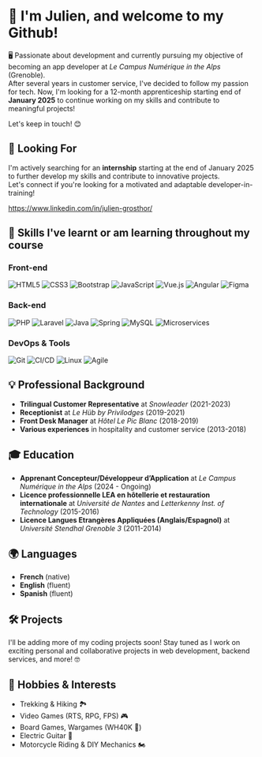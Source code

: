 # 👋 I'm Julien, and welcome to my Github!

🖥️ Passionate about development and currently pursuing my objective of becoming an app developer at *Le Campus Numérique in the Alps* (Grenoble).  
After several years in customer service, I've decided to follow my passion for tech. Now, I'm looking for a 12-month apprenticeship starting end of **January 2025** to continue working on my skills and contribute to meaningful projects!  
  
  Let's keep in touch! 😊

## 🎯 Looking For
I'm actively searching for an **internship** starting at the end of January 2025 to further develop my skills and contribute to innovative projects.  
Let's connect if you're looking for a motivated and adaptable developer-in-training!  

  https://www.linkedin.com/in/julien-grosthor/


## 🚀 Skills I've learnt or am learning throughout my course

### Front-end
![HTML5](https://img.shields.io/badge/HTML5-E34F26?style=for-the-badge&logo=html5&logoColor=white)  ![CSS3](https://img.shields.io/badge/CSS3-1572B6?style=for-the-badge&logo=css3&logoColor=white)  ![Bootstrap](https://img.shields.io/badge/Bootstrap-563D7C?style=for-the-badge&logo=bootstrap&logoColor=white)  ![JavaScript](https://img.shields.io/badge/JavaScript-F7DF1E?style=for-the-badge&logo=javascript&logoColor=black)  ![Vue.js](https://img.shields.io/badge/Vue.js-4FC08D?style=for-the-badge&logo=vue.js&logoColor=white)  ![Angular](https://img.shields.io/badge/Angular-DD0031?style=for-the-badge&logo=angular&logoColor=white)  ![Figma](https://img.shields.io/badge/Figma-F24E1E?style=for-the-badge&logo=figma&logoColor=white)

### Back-end
![PHP](https://img.shields.io/badge/PHP-777BB4?style=for-the-badge&logo=php&logoColor=white)  ![Laravel](https://img.shields.io/badge/Laravel-FF2D20?style=for-the-badge&logo=laravel&logoColor=white)  ![Java](https://img.shields.io/badge/Java-007396?style=for-the-badge&logo=java&logoColor=white)  ![Spring](https://img.shields.io/badge/Spring-6DB33F?style=for-the-badge&logo=spring&logoColor=white)  ![MySQL](https://img.shields.io/badge/MySQL-4479A1?style=for-the-badge&logo=mysql&logoColor=white)  ![Microservices](https://img.shields.io/badge/Microservices-ffca28?style=for-the-badge)

### DevOps & Tools
![Git](https://img.shields.io/badge/Git-F05032?style=for-the-badge&logo=git&logoColor=white)  ![CI/CD](https://img.shields.io/badge/CI%2FCD-4285F4?style=for-the-badge&logo=googlecloud&logoColor=white)  ![Linux](https://img.shields.io/badge/Linux-FCC624?style=for-the-badge&logo=linux&logoColor=black)  ![Agile](https://img.shields.io/badge/Agile-0052CC?style=for-the-badge&logo=jira&logoColor=white)


## 💡 Professional Background
- **Trilingual Customer Representative** at *Snowleader* (2021-2023)
- **Receptionist** at *Le Hüb by Privilodges* (2019-2021)
- **Front Desk Manager** at *Hôtel Le Pic Blanc* (2018-2019)
- **Various experiences** in hospitality and customer service (2013-2018)

## 🎓 Education
- **Apprenant Concepteur/Développeur d’Application** at *Le Campus Numérique in the Alps* (2024 - Ongoing)
- **Licence professionnelle LEA en hôtellerie et restauration internationale** at *Université de Nantes* and *Letterkenny Inst. of Technology* (2015-2016)
- **Licence Langues Etrangères Appliquées (Anglais/Espagnol)** at *Université Stendhal Grenoble 3* (2011-2014)

## 🌍 Languages
- **French** (native)
- **English** (fluent)
- **Spanish** (fluent)

## 🛠️ Projects
I'll be adding more of my coding projects soon! Stay tuned as I work on exciting personal and collaborative projects in web development, backend services, and more! 🤓

## 🎸 Hobbies & Interests
- Trekking & Hiking 🏞️
- Video Games (RTS, RPG, FPS) 🎮
- Board Games, Wargames (WH40K 👑)
- Electric Guitar 🎸
- Motorcycle Riding & DIY Mechanics 🏍️
